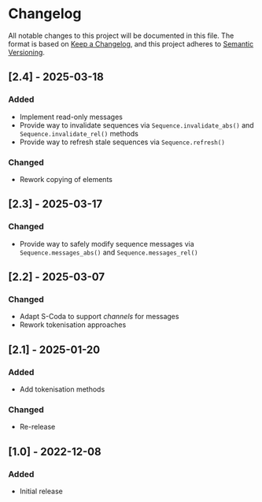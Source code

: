 # Changelog

All notable changes to this project will be documented in this file.
The format is based on [Keep a Changelog](https://keepachangelog.com/en/1.0.0/), and this project adheres
to [Semantic Versioning](https://semver.org/spec/v2.0.0.html).

## [2.4] - 2025-03-18

### Added

- Implement read-only messages
- Provide way to invalidate sequences via `Sequence.invalidate_abs()` and `Sequence.invalidate_rel()` methods
- Provide way to refresh stale sequences via `Sequence.refresh()`

### Changed

- Rework copying of elements

## [2.3] - 2025-03-17

### Changed

- Provide way to safely modify sequence messages via `Sequence.messages_abs()` and `Sequence.messages_rel()`

## [2.2] - 2025-03-07

### Changed

- Adapt S-Coda to support _channels_ for messages
- Rework tokenisation approaches

## [2.1] - 2025-01-20

### Added

- Add tokenisation methods

### Changed

- Re-release

## [1.0] - 2022-12-08

### Added

- Initial release

